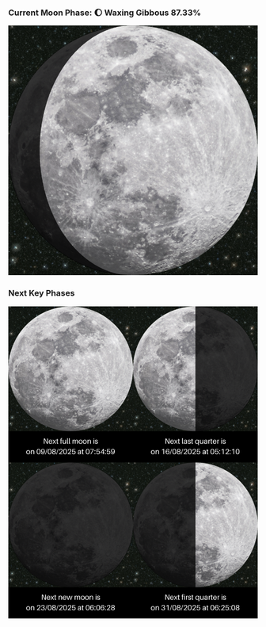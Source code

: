 ### Current Moon Phase: 🌔 Waxing Gibbous 87.33%
![Moon Phase](moonphase.png)
### Next Key Phases
![Gallery](gallery.png)